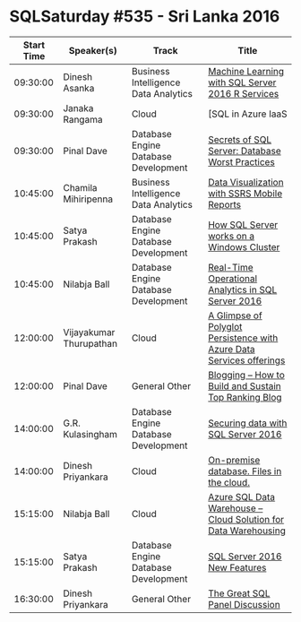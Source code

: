 # SQLSaturday #535 - Sri Lanka 2016
Start Time|Speaker(s)|Track|Title
---|---|---|---
09:30:00|Dinesh Asanka|Business Intelligence  Data Analytics|[Machine Learning  with SQL Server 2016 R Services](49056.md)
09:30:00|Janaka Rangama|Cloud|[SQL in Azure IaaS | Business Continuity Planning](49987.md)
09:30:00|Pinal Dave|Database Engine  Database Development|[Secrets of SQL Server: Database Worst Practices](50262.md)
10:45:00|Chamila Mihiripenna|Business Intelligence  Data Analytics|[Data Visualization with SSRS Mobile Reports](49598.md)
10:45:00|Satya Prakash|Database Engine  Database Development|[How SQL Server  works on a Windows Cluster](50209.md)
10:45:00|Nilabja Ball|Database Engine  Database Development|[Real-Time Operational Analytics in SQL Server 2016](50275.md)
12:00:00|Vijayakumar Thurupathan|Cloud|[A Glimpse of Polyglot Persistence with Azure Data Services offerings](48398.md)
12:00:00|Pinal Dave|General  Other|[Blogging – How to Build and Sustain Top Ranking Blog](50265.md)
14:00:00|G.R. Kulasingham|Database Engine  Database Development|[Securing data with SQL Server 2016](50304.md)
14:00:00|Dinesh Priyankara|Cloud|[On-premise database. Files in the cloud.](50555.md)
15:15:00|Nilabja Ball|Cloud|[Azure SQL Data Warehouse – Cloud Solution for Data Warehousing](50270.md)
15:15:00|Satya Prakash|Database Engine  Database Development|[SQL Server 2016 New Features](50299.md)
16:30:00|Dinesh Priyankara|General  Other|[The Great SQL Panel Discussion](50552.md)
